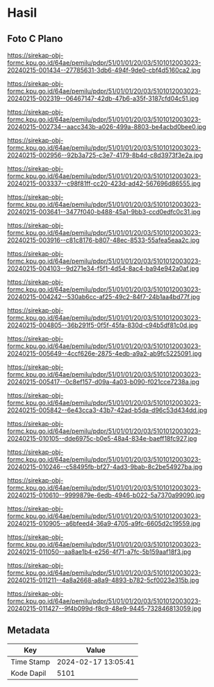 # Hasil

## Foto C Plano

https://sirekap-obj-formc.kpu.go.id/64ae/pemilu/pdpr/51/01/01/20/03/5101012003023-20240215-001434--27785631-3db6-494f-9de0-cbf4d5160ca2.jpg

https://sirekap-obj-formc.kpu.go.id/64ae/pemilu/pdpr/51/01/01/20/03/5101012003023-20240215-002319--06467147-42db-47b6-a35f-3187cfd04c51.jpg

https://sirekap-obj-formc.kpu.go.id/64ae/pemilu/pdpr/51/01/01/20/03/5101012003023-20240215-002734--aacc343b-a026-499a-8803-be4acbd0bee0.jpg

https://sirekap-obj-formc.kpu.go.id/64ae/pemilu/pdpr/51/01/01/20/03/5101012003023-20240215-002956--92b3a725-c3e7-4179-8b4d-c8d3973f3e2a.jpg

https://sirekap-obj-formc.kpu.go.id/64ae/pemilu/pdpr/51/01/01/20/03/5101012003023-20240215-003337--c98f81ff-cc20-423d-ad42-567696d86555.jpg

https://sirekap-obj-formc.kpu.go.id/64ae/pemilu/pdpr/51/01/01/20/03/5101012003023-20240215-003641--3477f040-b488-45a1-9bb3-ccd0edfc0c31.jpg

https://sirekap-obj-formc.kpu.go.id/64ae/pemilu/pdpr/51/01/01/20/03/5101012003023-20240215-003916--c81c8176-b807-48ec-8533-55afea5eaa2c.jpg

https://sirekap-obj-formc.kpu.go.id/64ae/pemilu/pdpr/51/01/01/20/03/5101012003023-20240215-004103--9d271e34-f5f1-4d54-8ac4-ba94e942a0af.jpg

https://sirekap-obj-formc.kpu.go.id/64ae/pemilu/pdpr/51/01/01/20/03/5101012003023-20240215-004242--530ab6cc-af25-49c2-84f7-24b1aa4bd77f.jpg

https://sirekap-obj-formc.kpu.go.id/64ae/pemilu/pdpr/51/01/01/20/03/5101012003023-20240215-004805--36b291f5-0f5f-45fa-830d-c94b5df81c0d.jpg

https://sirekap-obj-formc.kpu.go.id/64ae/pemilu/pdpr/51/01/01/20/03/5101012003023-20240215-005649--4ccf626e-2875-4edb-a9a2-ab9fc5225091.jpg

https://sirekap-obj-formc.kpu.go.id/64ae/pemilu/pdpr/51/01/01/20/03/5101012003023-20240215-005417--0c8ef157-d09a-4a03-b090-f021cce7238a.jpg

https://sirekap-obj-formc.kpu.go.id/64ae/pemilu/pdpr/51/01/01/20/03/5101012003023-20240215-005842--6e43cca3-43b7-42ad-b5da-d96c53d434dd.jpg

https://sirekap-obj-formc.kpu.go.id/64ae/pemilu/pdpr/51/01/01/20/03/5101012003023-20240215-010105--dde6975c-b0e5-48a4-834e-baeff18fc927.jpg

https://sirekap-obj-formc.kpu.go.id/64ae/pemilu/pdpr/51/01/01/20/03/5101012003023-20240215-010246--c58495fb-bf27-4ad3-9bab-8c2be54927ba.jpg

https://sirekap-obj-formc.kpu.go.id/64ae/pemilu/pdpr/51/01/01/20/03/5101012003023-20240215-010610--9999879e-6edb-4946-b022-5a7370a99090.jpg

https://sirekap-obj-formc.kpu.go.id/64ae/pemilu/pdpr/51/01/01/20/03/5101012003023-20240215-010905--a6bfeed4-36a9-4705-a9fc-6605d2c19559.jpg

https://sirekap-obj-formc.kpu.go.id/64ae/pemilu/pdpr/51/01/01/20/03/5101012003023-20240215-011050--aa8ae1b4-e256-4f71-a7fc-5b159aaf18f3.jpg

https://sirekap-obj-formc.kpu.go.id/64ae/pemilu/pdpr/51/01/01/20/03/5101012003023-20240215-011211--4a8a2668-a8a9-4893-b782-5cf0023e315b.jpg

https://sirekap-obj-formc.kpu.go.id/64ae/pemilu/pdpr/51/01/01/20/03/5101012003023-20240215-011427--9f4b099d-f8c9-48e9-9445-732846813059.jpg


## Metadata

| Key        | Value               |
| ---------- | ------------------- |
| Time Stamp | 2024-02-17 13:05:41 |
| Kode Dapil | 5101                |




